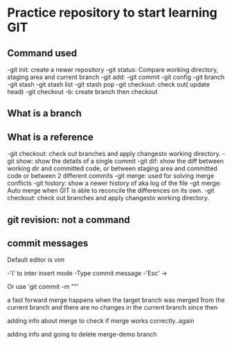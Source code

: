 # Practice repository to start learning GIT

## Command used
-git init: create a newer repository
-git status: Compare working directory, staging area and current branch
-git add:
-git commit
-git config
-git branch
-git stash
-git stash list
-git stash pop
-git checkout: check out( update head)
-git checkout -b: create branch then checkout

## What is a branch

## What is a reference

-git checkout: check out branches and apply changesto working directory.
-git show: show the details of a single commit
-git dif: show the diff between working dir and committed code, or between staging area and committed code or between 2 different commits
-git merge: used for solving merge conflicts
-git history: show a newer history of aka log of the file
-git merge: Auto merge when GIT is able to reconcile the differences on its own.
-git checkout: check out branches and apply changesto working directory.
## git revision: not a command
## commit messages

Default editor is vim

-'i' to inter insert mode
-Type commit message
-'Esc' ->

Or use 'git commit -m ""'

a fast forward merge happens when the target branch was merged from the current branch and there are no changes in the current branch since then

adding info about merge to check if merge works correctly..again

adding info and going to delete merge-demo branch
